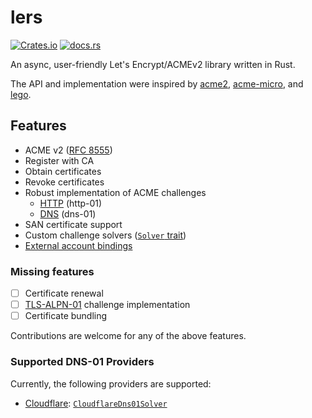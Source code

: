 # lers

[![Crates.io](https://img.shields.io/crates/v/lers)](https://crates.io/crates/lers)
[![docs.rs](https://img.shields.io/docsrs/lers/latest)](https://docs.rs/lers/latest/lers)

An async, user-friendly Let's Encrypt/ACMEv2 library written in Rust.

The API and implementation were inspired by [acme2][], [acme-micro][], and [lego][].

## Features
- ACME v2 ([RFC 8555][])
- Register with CA
- Obtain certificates
- Revoke certificates
- Robust implementation of ACME challenges
  - [HTTP][] (http-01)
  - [DNS][] (dns-01)
- SAN certificate support
- Custom challenge solvers ([`Solver` trait][])
- [External account bindings][]

### Missing features

- [ ] Certificate renewal
- [ ] [TLS-ALPN-01][] challenge implementation
- [ ] Certificate bundling

Contributions are welcome for any of the above features.

### Supported DNS-01 Providers

Currently, the following providers are supported:
- [Cloudflare](https://www.cloudflare.com): [`CloudflareDns01Solver`][]

[acme2]: https://github.com/lucacasonato/acme2
[acme-micro]: https://github.com/kpcyrd/acme-micro
[lego]: https://github.com/go-acme/lego
[RFC 8555]: https://www.rfc-editor.org/rfc/rfc8555.html
[HTTP]: https://docs.rs/lers/latest/lers/solver/struct.Http01Solver.html
[DNS]: https://docs.rs/lers/latest/lers/solver/dns/index.html
[`Solver` trait]: https://docs.rs/lers/latest/lers/solver/trait.Solver.html
[TLS-ALPN-01]: https://www.rfc-editor.org/rfc/rfc8737.html
[External account bindings]: https://www.rfc-editor.org/rfc/rfc8555.html#page-38

[`CloudflareDns01Solver`]: https://docs.rs/lers/latest/lers/solver/dns/struct.CloudflareDns01Solver.html
